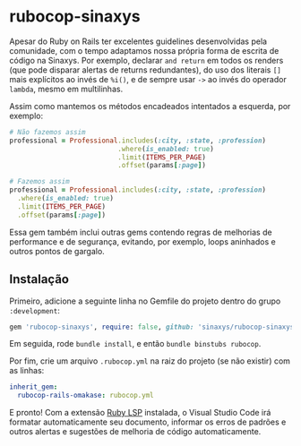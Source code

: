 # rubocop-sinaxys

Apesar do Ruby on Rails ter excelentes guidelines desenvolvidas pela comunidade, com o tempo adaptamos nossa própria forma de escrita de código na Sinaxys. Por exemplo, declarar `and return` em todos os renders (que pode disparar alertas de returns redundantes), do uso dos literais `[]` mais explícitos ao invés de `%i()`, e de sempre usar `->` ao invés do operador `lambda`, mesmo em multilinhas.

Assim como mantemos os métodos encadeados intentados a esquerda, por exemplo:

```ruby
# Não fazemos assim
professional = Professional.includes(:city, :state, :profession)
                           .where(is_enabled: true)
                           .limit(ITEMS_PER_PAGE)
                           .offset(params[:page])

# Fazemos assim
professional = Professional.includes(:city, :state, :profession)
  .where(is_enabled: true)
  .limit(ITEMS_PER_PAGE)
  .offset(params[:page])
```

Essa gem também inclui outras gems contendo regras de melhorias de performance e de segurança, evitando, por exemplo, loops aninhados e outros pontos de gargalo.

## Instalação

Primeiro, adicione a seguinte linha no Gemfile do projeto dentro do grupo `:development`:

```ruby
gem 'rubocop-sinaxys', require: false, github: 'sinaxys/rubocop-sinaxys', branch: 'main'
```

Em seguida, rode `bundle install`, e então `bundle binstubs rubocop`.

Por fim, crie um arquivo `.rubocop.yml` na raiz do projeto (se não existir) com as linhas:

```yml
inherit_gem:
  rubocop-rails-omakase: rubocop.yml
```

E pronto! Com a extensão [Ruby LSP](https://marketplace.visualstudio.com/items?itemName=Shopify.ruby-lsp) instalada, o Visual Studio Code irá formatar automaticamente seu documento, informar os erros de padrões e outros alertas e sugestões de melhoria de código automaticamente.
